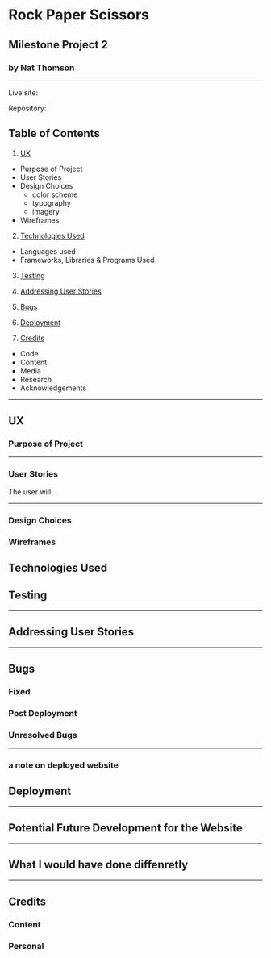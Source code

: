 # Rock Paper Scissors
## Milestone Project 2 
### by Nat Thomson
---



Live site: 

Repository: 

## Table of Contents
1. [UX](#ux)
* Purpose of Project
* User Stories
* Design Choices
  - color scheme
  - typography
  - imagery
* Wireframes

2. [Technologies Used](#technologies-used)
* Languages used
* Frameworks, Libraries & Programs Used 

3. [Testing](#testing)

4. [Addressing User Stories](#addressing-user-stories)

5. [Bugs](#bugs)

6. [Deployment](#deployment)

7. [Credits](#credits) 
* Code
* Content
* Media 
* Research
* Acknowledgements


___
## UX

### Purpose of Project

___
### User Stories
The user will:


___
### Design Choices





### Wireframes



## Technologies Used



## Testing




___
## Addressing User Stories


___
## Bugs 
### Fixed 


### Post Deployment


### Unresolved Bugs
___
### a note on deployed website


## Deployment


___
## Potential Future Development for the Website


___
## What I would have done diffenretly 


___
## Credits
### Content

### Personal 

